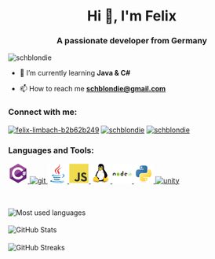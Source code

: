 <h1 align="center">Hi 👋, I'm Felix</h1>
<h3 align="center">A passionate developer from Germany</h3>

<p align="left"> <img src="https://komarev.com/ghpvc/?username=schblondie&label=Profile%20views&color=0e75b6&style=flat" alt="schblondie" /> </p>

- 🌱 I’m currently learning **Java & C#**

- 📫 How to reach me **schblondie@gmail.com**

<h3 align="left">Connect with me:</h3>
<p align="left">
<a href="https://linkedin.com/in/felix-limbach-b2b62b249" target="blank"><img align="center" src="https://raw.githubusercontent.com/rahuldkjain/github-profile-readme-generator/master/src/images/icons/Social/linked-in-alt.svg" alt="felix-limbach-b2b62b249" height="30" width="40" /></a>
<a href="https://stackoverflow.com/users/schblondie" target="blank"><img align="center" src="https://raw.githubusercontent.com/rahuldkjain/github-profile-readme-generator/master/src/images/icons/Social/stack-overflow.svg" alt="schblondie" height="30" width="40" /></a>
<a href="https://instagram.com/schblondie" target="blank"><img align="center" src="https://raw.githubusercontent.com/rahuldkjain/github-profile-readme-generator/master/src/images/icons/Social/instagram.svg" alt="schblondie" height="30" width="40" /></a>
</p>

<h3 align="left">Languages and Tools:</h3>
<p align="left"> <a href="https://www.w3schools.com/cs/" target="_blank" rel="noreferrer"> <img src="https://raw.githubusercontent.com/devicons/devicon/master/icons/csharp/csharp-original.svg" alt="csharp" width="40" height="40"/> </a> <a href="https://git-scm.com/" target="_blank" rel="noreferrer"> <img src="https://www.vectorlogo.zone/logos/git-scm/git-scm-icon.svg" alt="git" width="40" height="40"/> </a> <a href="https://www.java.com" target="_blank" rel="noreferrer"> <img src="https://raw.githubusercontent.com/devicons/devicon/master/icons/java/java-original.svg" alt="java" width="40" height="40"/> </a> <a href="https://developer.mozilla.org/en-US/docs/Web/JavaScript" target="_blank" rel="noreferrer"> <img src="https://raw.githubusercontent.com/devicons/devicon/master/icons/javascript/javascript-original.svg" alt="javascript" width="40" height="40"/> </a> <a href="https://www.linux.org/" target="_blank" rel="noreferrer"> <img src="https://raw.githubusercontent.com/devicons/devicon/master/icons/linux/linux-original.svg" alt="linux" width="40" height="40"/> </a> <a href="https://nodejs.org" target="_blank" rel="noreferrer"> <img src="https://raw.githubusercontent.com/devicons/devicon/master/icons/nodejs/nodejs-original-wordmark.svg" alt="nodejs" width="40" height="40"/> </a> <a href="https://www.python.org" target="_blank" rel="noreferrer"> <img src="https://raw.githubusercontent.com/devicons/devicon/master/icons/python/python-original.svg" alt="python" width="40" height="40"/> </a> <a href="https://unity.com/" target="_blank" rel="noreferrer"> <img src="https://www.vectorlogo.zone/logos/unity3d/unity3d-icon.svg" alt="unity" width="40" height="40"/> </a> </p>
<br></br>
<img align="left" src="https://github-readme-stats.vercel.app/api/top-langs?username=schblondie&show_icons=true&theme=dark&locale=en&layout=compact" alt="Most used languages" />
<br></br>
<img align="center" src="https://github-readme-stats.vercel.app/api?username=schblondie&show_icons=true&theme=dark&locale=en" alt="GitHub Stats" />
<br></br>
<img align="center" src="https://github-readme-streak-stats.herokuapp.com/?user=schblondie&theme=dark" alt="GitHub Streaks" />
